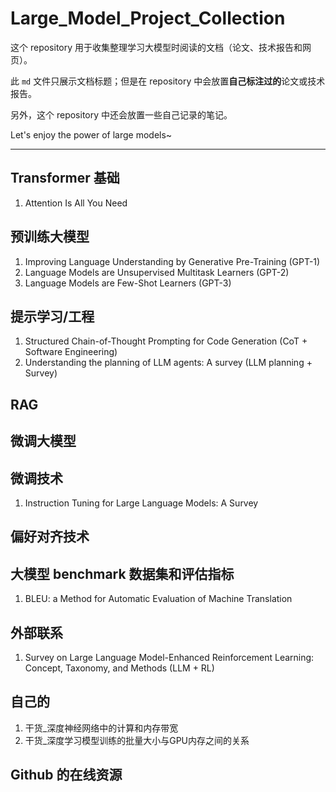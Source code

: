 # Large_Model_Project_Collection
这个 repository 用于收集整理学习大模型时阅读的文档（论文、技术报告和网页）。

此 `md` 文件只展示文档标题；但是在 repository 中会放置**自己标注过的**论文或技术报告。

另外，这个 repository 中还会放置一些自己记录的笔记。

Let's enjoy the power of large models~

---

## Transformer 基础

1. Attention Is All You Need

## 预训练大模型

1. Improving Language Understanding by Generative Pre-Training (GPT-1)
2. Language Models are Unsupervised Multitask Learners (GPT-2)
3. Language Models are Few-Shot Learners (GPT-3)

## 提示学习/工程

1. Structured Chain-of-Thought Prompting for Code Generation (CoT + Software Engineering)
2. Understanding the planning of LLM agents: A survey (LLM planning + Survey)

## RAG

## 微调大模型

## 微调技术

1. Instruction Tuning for Large Language Models: A Survey

## 偏好对齐技术

## 大模型 benchmark 数据集和评估指标

1. BLEU: a Method for Automatic Evaluation of Machine Translation

## 外部联系

1. Survey on Large Language Model-Enhanced Reinforcement Learning: Concept, Taxonomy, and Methods (LLM + RL)

## 自己的

1. 干货_深度神经网络中的计算和内存带宽
2. 干货_深度学习模型训练的批量大小与GPU内存之间的关系

## Github 的在线资源
